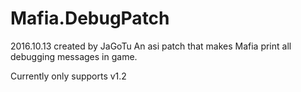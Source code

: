 # Mafia.DebugPatch
2016.10.13
created by JaGoTu
An asi patch that makes Mafia print all debugging messages in game.

Currently only supports v1.2
